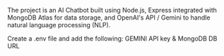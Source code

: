 The project is an AI Chatbot built using Node.js, Express integrated with MongoDB Atlas for data storage, and OpenAI's API / Gemini to handle natural language processing (NLP).

Create a .env file and add the following:
GEMINI API key   & MongoDB DB URL

